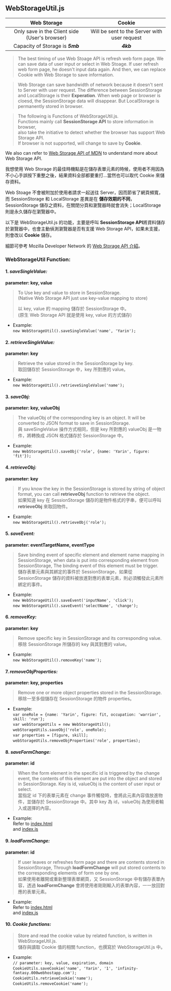 ## WebStorageUtil.js

|                  Web Storage                    |                      Cookie                      |
|:-----------------------------------------------:|:------------------------------------------------:|
|   Only save in the Client side (User's browser) | Will be sent to the Server with user request |
|            Capacity of Storage is _**5mb**_     |                  _**4kb**_                       |

> The best timing of use Web Stoage API is refresh web form page. We can save data of user input or select in Web Stoage. If user refresh web form page, he doesn't input data again. And then, we can replace Cookie with Web Storage to save information.  
  
> Web Storage can save bandwidth of network because it doesn't sent to Server with user request. The difference between SessionStorage and LocalStorage is their **Experation**. When web page or browser is cloesd, the SessionStorage data will disappear. But LocalStorage is permanently stored in browser.  
  
> The following is Functions of WebStorageUtil.js.  
> Functions mainly call **SessionStorage API** to store information in browser,  
> also take the initiative to detect whether the browser has support Web Storage API.  
> If browser is not supported, will change to save by **Cookie**.

We also can refer to [Web Storage API of MDN](https://developer.mozilla.org/en-US/docs/Web/API/Web_Storage_API) to understand more about Web Storage API.
  
我想使用 Web Storage 的最佳時機點是在儲存表單元素的時候，使用者不用因為不小心手誤按下重整之後，結果資料全部都要重打...當然也可以取代 Cookie 來儲存資料。  

Web Stoage 不會被附加於使用者請求一起送往 Server，因而節省了網頁頻寬，而 SessionStorage 和 LocalStorage 差異是在 **儲存效期的不同**，SessionStorage 儲存之資料，在關閉分頁和瀏覽器時就會消失；LocalStorage 則是永久儲存在瀏覽器中。  

以下是 WebStorageUtil.js 的功能，主要是呼叫 **SessionStorage API**將資料儲存於瀏覽器中，也會主動偵測瀏覽器是否有支援 Web Storage API，如果未支援，則會改以 **Cookie** 儲存。

細節可參考 Mozilla Developer Network 的 [Web Storage API 介紹](https://developer.mozilla.org/en-US/docs/Web/API/Web_Storage_API)。

### WebStorageUtil Function:

#### 1. _saveSingleValue:_  
**parameter: key, value**
> To Use key and value to store in SessionStorage.  
> (Native Web Storage API just use key-value mapping to store)  
>  
> 以 key, value 的 mapping 儲存於 SessionStorage 中。  
> (原生 Web Storage API 就是使用 key, value 的方式儲存)  

* Example:  
`new WebStorageUtil().saveSingleValue('name', 'Yarin');`  

#### 2. _retrieveSingleValue:_  
**parameter: key**  
> Retrieve the value stored in the SessionStorage by key.  
> 取回儲存於 SessionStorage 中，key 所對應的 value。

* Example:  
`new WebStorageUtil().retrieveSingleValue('name');`  
  
#### 3. _saveObj:_  
**parameter: key, valueObj**  
> The valueObj of the corresponding key is an object. It will be converted to JSON format to save in SessionStorage.  
> 與 saveSingleValue 操作方式相同，但是 key 所對應的 valueObj 是一物件，將轉換成 JSON 格式儲存於 SessionStorage 中。

* Example:  
`new WebStorageUtil().saveObj('role', {name: 'Yarin', figure: 'fit'});`  
  
#### 4. _retrieveObj:_  
**parameter: key**  
> If you know the key in the SessionStorage is stored by string of object format, you can call **retrieveObj** function to retrieve the object.  
> 如果知道 key 在 SessionStorage 儲存的是物件格式的字串，便可以呼叫 **retrieveObj** 來取回物件。

* Example:  
`new WebStorageUtil().retrieveObj('role');`  
  
#### 5. _saveEvent:_  
**parameter: eventTargetName, eventType**
> Save binding event of specific element and element name mapping in SessionStorage, when data is put into corresponding element from SessionStorage, The binding event of this element must be trigger.  
> 儲存表單元素與其綁定的事件於 SessionStorage，如果從 SessionStorage 儲存的資料被放進對應的表單元素，則必須觸發此元素所綁定的事件。

* Example:  
`new WebStorageUtil().saveEvent('inputName', 'click');`  
`new WebStorageUtil().saveEvent('selectName', 'change');` 

#### 6. _removeKey:_  
**parameter: key**  
> Remove specific key in SessionStorage and its corresponding value.  
> 移除 SessionStorage 所儲存的 key 與其對應的 value。

* Example:  
`new WebStorageUtil().removeKey('name');`  

  
#### 7. _removeObjProperties:_  
**parameter: key, properties**  
> Remove one or more object properties stored in the SessionStorage.  
> 移除一至多個儲存在 SessionStorage 的物件 properties。

* Example:  
`var oneRole = {name: 'Yarin', figure: fit, occupation: 'warrior', skill: 'run'};`  
`var webStorageUtils = new WebStorageUtil();`  
`webStorageUtils.saveObj('role', oneRole);`  
`var properties = [figure, skill];`  
`webStorageUtils.removeObjProperties('role', properties);`  
  
#### 8. _saveFormChange:_  
**parameter: id**  
> When the form element in the specific id is triggered by the change event, the contents of this element are put into the object and stored in SessionStorage. Key is id, valueObj is the content of user input or select.  
> 當指定 id 下的表單元素在 change 事件觸發時，會將此元素內容值放進物件，並儲存於 SessionStorage 中。其中 key 為 id，valueObj 為使用者輸入或選擇的內容。

* Example:  
Refer to [index.html](https://github.com/infinityAlive/javascriptRelation/blob/master/webStorageUtil/index.html)  
and [index.js](https://github.com/infinityAlive/javascriptRelation/blob/master/webStorageUtil/js/index.js)  
  
#### 9. _loadFormChange:_  
**parameter: id**  
> If user leaves or refreshes form page and there are contents stored in SessionStorage,
Through **loadFormChange** will put stored contents to the corresponding elements of form one by one.  
> 如果使用者離開或重新整理表單網頁，又 SessionStorage 中有儲存表單內容，透過 **loadFormChange** 會將使用者剛剛輸入的表單內容，一一放回對應的表單元素。

* Example:  
Refer to [index.html](https://github.com/infinityAlive/javascriptRelation/blob/master/webStorageUtil/index.html)  
and [index.js](https://github.com/infinityAlive/javascriptRelation/blob/master/webStorageUtil/js/index.js)  
  
#### 10. _Cookie functions:_  
> Store and read the cookie value by related function, is written in WebStorageUtil.js.  
> 儲存與讀取 Cookie 值的相關 function，也撰寫於 WebStorageUtil.js 中。

* Example:  
`// parameter: key, value, expiration, domain`  
`CookieUtils.saveCookie('name', 'Yarin', '1', 'infinity-fantasy.000webhostapp.com');`  
`CookieUtils.retrieveCookie('name');`  
`CookieUtils.removeCookie('name');`
